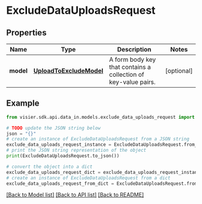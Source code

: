 # ExcludeDataUploadsRequest


## Properties

Name | Type | Description | Notes
------------ | ------------- | ------------- | -------------
**model** | [**UploadToExcludeModel**](UploadToExcludeModel.md) | A form body key that contains a collection of key-value pairs. | [optional] 

## Example

```python
from visier.sdk.api.data_in.models.exclude_data_uploads_request import ExcludeDataUploadsRequest

# TODO update the JSON string below
json = "{}"
# create an instance of ExcludeDataUploadsRequest from a JSON string
exclude_data_uploads_request_instance = ExcludeDataUploadsRequest.from_json(json)
# print the JSON string representation of the object
print(ExcludeDataUploadsRequest.to_json())

# convert the object into a dict
exclude_data_uploads_request_dict = exclude_data_uploads_request_instance.to_dict()
# create an instance of ExcludeDataUploadsRequest from a dict
exclude_data_uploads_request_from_dict = ExcludeDataUploadsRequest.from_dict(exclude_data_uploads_request_dict)
```
[[Back to Model list]](../README.md#documentation-for-models) [[Back to API list]](../README.md#documentation-for-api-endpoints) [[Back to README]](../README.md)


